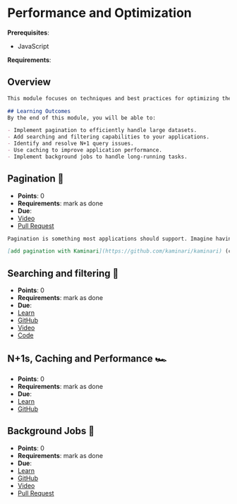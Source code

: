 # Performance and Optimization

**Prerequisites**:
- JavaScript

**Requirements**:
<!-- none -->

## Overview
```md
This module focuses on techniques and best practices for optimizing the performance of your web applications. You will learn how to implement pagination, searching and filtering, handle N+1 queries, use caching, and manage background jobs. These skills are essential for building scalable and efficient applications.

## Learning Outcomes
By the end of this module, you will be able to:

- Implement pagination to efficiently handle large datasets.
- Add searching and filtering capabilities to your applications.
- Identify and resolve N+1 query issues.
- Use caching to improve application performance.
- Implement background jobs to handle long-running tasks.
```

## Pagination 📄
- **Points**: 0
- **Requirements**:  mark as done
- **Due**: 
- [Video](https://youtu.be/zxtc5Ye-TkY)
- [Pull Request](https://github.com/DPI-WE/readit/pull/13)
```md
Pagination is something most applications should support. Imagine having >1 million records. Does it make sense to render all those records on one page? 🤯 It's a lot more efficient to show the top 10 or 20 records and go from there.

[add pagination with Kaminari](https://github.com/kaminari/kaminari) (can also check out [will_paginate](https://github.com/mislav/will_paginate) and [pagy](https://github.com/ddnexus/pagy))
```

## Searching and filtering 🔎
- **Points**: 0
- **Requirements**:  mark as done
- **Due**: 
- [Learn](https://learn.firstdraft.com/lessons/208-ransack)
- [GitHub](https://github.com/appdev-lessons/ransack)
- [Video](https://youtu.be/QXwLYIXMF40)
- [Code](https://github.com/DPI-WE/readit/pull/6)

## N+1s, Caching and Performance 🏎️
- **Points**: 0
- **Requirements**:  mark as done
- **Due**: 
- [Learn](https://learn.firstdraft.com/lessons/299-rails-performance)
- [GitHub](https://github.com/DPI-WE/rails-performance)

## Background Jobs 🦸
- **Points**: 0
- **Requirements**:  mark as done
- **Due**: 
- [Learn](https://learn.firstdraft.com/lessons/351-background-jobs)
- [GitHub](https://github.com/DPI-WE/background-jobs)
- [Video](https://youtu.be/yFZ8fA5ulTs)
- [Pull Request](https://github.com/DPI-WE/readit/pull/25)
